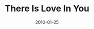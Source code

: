 ---
discogs_id: 2113861
discogs_master_id: 220989
title: There Is Love In You
artists: ['Four Tet']
date: 2010-01-25
genre: ['Electronic']
image: There Is Love In You-2113861.jpg
label: Domino
country: Europe
styles: ['House', 'Techno']
video: https://www.youtube.com/watch?v=zbhafEipo6c
category: Electronic
---